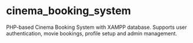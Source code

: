 # cinema_booking_system
PHP-based Cinema Booking System with XAMPP database. Supports user authentication, movie bookings, profile setup and admin management.
